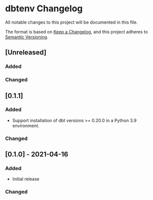 # dbtenv Changelog

All notable changes to this project will be documented in this file.

The format is based on [Keep a Changelog](https://keepachangelog.com/en/1.0.0/),
and this project adheres to [Semantic Versioning](https://semver.org/spec/v2.0.0.html).

## [Unreleased]

### Added

### Changed

## [0.1.1]

### Added

- Support installation of dbt versions >= 0.20.0 in a Python 3.9 environment.

### Changed

## [0.1.0] - 2021-04-16

### Added

- Initial release

### Changed
